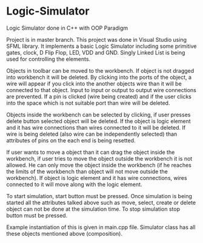 # Logic-Simulator
Logic Simulator done in C++ with OOP Paradigm

Project is in master branch. This project was done in Visual Studio using SFML library. It implements a basic Logic Simulator including some primitive gates, clock, D Flip Flop, LED, VDD and GND. Singly Linked List is being used for controlling the elements.
 
Objects in toolbar can be moved to the workbench. If object is not dragged into workbench it will be deleted. By clicking into the ports of the object, a wire will appear if you click into the another objects wire than it will be connected to that object. Input to input or output to output wire connections are prevented. If a pin is clicked (wire being created) and if the user clicks into the space which is not suitable port than wire will be deleted.

Objects inside the workbench can be selected by clicking, if user presses delete button selected object will be deleted. If the object is logic element and it has wire connections than wires connected to it will be deleted. If wire is being deleted (also wire can be independently selected) than attributes of pins on the each end is being resetted.

If user wants to move a object than it can drag the object inside the workbench, if user tries to move the object outside the workbench it is not allowed. He can only move the object inside the workbench (if he reaches the limits of the workbench than object will not move outside the workbench). If object is logic element and it has wire connections, wires connected to it will move along with the logic element.

To start simulation, start button must be pressed. Once simulation is being started all the attributes talked above such as move, select, create or delete object can not be done at the simulation time. To stop simulation stop button must be pressed. 

Example instantiation of this is given in main.cpp file. Simulator class has all these objects mentioned above (composition). 


